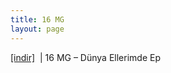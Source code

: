 ```yaml
---
title: 16 MG
layout: page
---
```


<a href="https://cloud.mail.ru/public/54652735cba1/16MG%20-%20D%C3%BCnya%20Ellerimde%20EP" target="_blank">[indir]</a>   |   16 MG &#8211; Dünya Ellerimde Ep